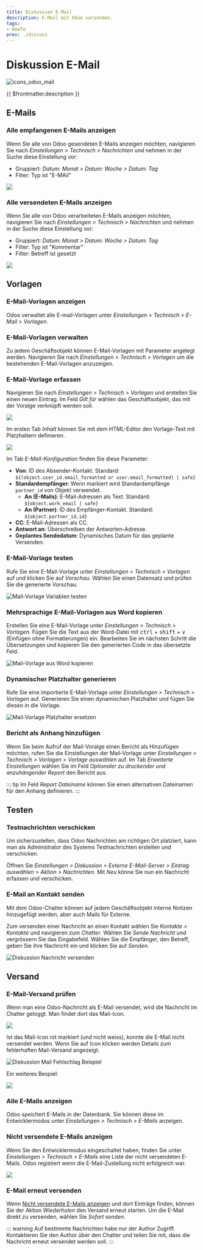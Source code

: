 ```yaml
---
title: Diskussion E-Mail
description: E-Mail mit Odoo versenden.
tags:
- HowTo
prev: ./discuss
---
```

# Diskussion E-Mail
![icons_odoo_mail](attachments/icons_odoo_mail.png)

{{ $frontmatter.description }}

## E-Mails

### Alle empfangenen E-Mails anzeigen

Wenn Sie alle von Odoo gesendeten E-Mails anzeigen möchten, navigieren Sie nach *Einstellungen > Technisch > Nachrichten* und nehmen in der Suche diese Einstellung vor:

* Gruppiert: *Datum: Monat > Datum: Woche > Datum: Tag*
* Filter: Typ ist "E-MAil"

![](attachments/Diskussion%20E-Mail%20Empfang.png)

### Alle versendeten E-Mails anzeigen

Wenn Sie alle von Odoo verarbeiteten E-Mails anzeigen möchten, navigieren Sie nach *Einstellungen > Technisch > Nachrichten* und nehmen in der Suche diese Einstellung vor:

* Gruppiert: *Datum: Monat > Datum: Woche > Datum: Tag*
* Filter: Typ ist "Kommentar"
* Filter: Betreff ist gesetzt

![](attachments/Diskussion%20E-Mail%20Gesendet.png)

## Vorlagen

### E-Mail-Vorlagen anzeigen

Odoo verwaltet alle E-mail-Vorlagen unter *Einstellungen > Technisch > E-Mail > Vorlagen*.

### E-Mail-Vorlagen verwalten

Zu jedem Geschäftsobjekt können E-Mail-Vorlagen mit Parameter angelegt werden. Navigieren Sie nach *Einstellungen > Technisch > Vorlagen* um die bestehenden E-Mail-Vorlagen anzuzeigen.

### E-Mail-Vorlage erfassen

Navigieren Sie nach *Einstellungen > Technisch > Vorlagen* und erstellen Sie einen neuen Eintrag. Im Feld *Gilt für* wählen das Geschäftsobjekt, das mit der Voralge verknüpft werden soll.

![](attachments/Diskussion%20E-Mail%20Gilt%20für.png)

Im ersten Tab *Inhalt* können Sie mit dem HTML-Editor den Vorlage-Text mit Platzhaltern definieren. 

![](attachments/Diskussion%20E-Mail%20HTML.png)

Im Tab *E-Mail-Konfiguration* finden Sie diese Parameter:

* **Von**: ID des Absender-Kontakt. Standard: `${(object.user_id.email_formatted or user.email_formatted) | safe}`
* **Standardempfänger**: Wenn markiert wird Standardempfänge `partner_id` von Objekt verwendet.
	* **An (E-Mails)**: E-Mail-Adressen als Text. Standard: `${object.work_email | safe}`
	* **An (Partner)**: ID des Empfänger-Kontakt. Standard: `${object.partner_id.id}`
* **CC**: E-Mail-Adressen als CC.
* **Antwort an**: Überschreiben der Antworten-Adresse.
* **Geplantes Sendedatum**: Dynamisches Datum für das geplante Versenden.

### E-Mail-Vorlage testen

Rufe Sie eine E-Mail-Vorlage unter *Einstellungen > Technisch > Vorlagen* auf und klicken Sie auf *Vorschau*. Wählen Sie einen Datensatz und prüfen Sie die generierte Vorschau.

![Mail-Vorlage Variablen testen](attachments/Mail-Vorlage%20Variablen%20testen.gif)

### Mehrsprachige E-Mail-Vorlagen aus Word kopieren

Erstellen Sie eine E-Mail-Vorlage unter *Einstellungen > Technisch > Vorlagen*. Fügen Sie die Text aus der Word-Datei mit <kbd>ctrl</kbd> + <kbd>shift</kbd> + <kbd>v</kbd> (Einfügen ohne Formatierungen) ein. Bearbeiten Sie  im nächsten Schritt die Übersetzungen und kopieren Sie den generierten Code in das übersetzte Feld.

![Mail-Vorlage aus Word kopieren](attachments/Mail-Vorlage%20aus%20Word%20kopieren.gif)

### Dynamischer Platzhalter generieren

Rufe Sie eine importierte E-Mail-Vorlage unter *Einstellungen > Technisch > Vorlagen* auf. Generieren Sie einen dynamischen Platzhalter und fügen Sie diesen in die Vorlage.

![Mail-Vorlage Platzhalter ersetzen](attachments/Mail-Vorlage%20Platzhalter%20ersetzen.gif)

### Bericht als Anhang hinzufügen

Wenn Sie beim Aufruf der Mail-Voralge einen Bericht als Hinzufügen möchten, rufen Sie die Einstellungen der Mail-Vorlage unter *Einstellungen > Technisch > Vorlagen > Vorlage auswählen* auf. Im Tab *Erweiterte Einstellungen* wählen Sie im Feld *Optionaler zu druckender und anzuhängender Report* den Bericht aus.

::: tip
Im Feld *Report Dateiname* können Sie einen alternativen Dateinamen für den Anhang definieren.
:::

## Testen

### Testnachrichten verschicken

Um sicherzustellen, dass Odoo Nachrichten am richtigen Ort platziert, kann man als Administrator des Systems Testnachrichten erstellen und verschicken.

Öffnen Sie *Einstellungen > Diskussion > Externe E-Mail-Server > Eintrag auswählen > Aktion > Nachrichten*. Mit *Neu* könne Sie nun ein Nachricht erfassen und verschicken.

### E-Mail an Kontakt senden

Mit dem Odoo-Chatter können auf jedem Geschäftsobjekt interne Notizen hinzugefügt werden, aber auch Mails für Externe.

Zum versenden einer Nachricht an einen Kontakt wählen Sie *Kontakte > Kontakte* und navigieren zum *Chatter*. Wählen Sie *Sende Nachricht* und vergrössern Sie das Eingabefeld. Wählen Sie die Empfänger, den Betreff, geben Sie ihre Nachricht ein und klicken Sie auf *Senden.*

![Diskussion Nachricht versenden](attachments/Diskussion%20Nachricht%20versenden.gif)

## Versand

### E-Mail-Versand prüfen

Wenn man eine Odoo-Nachricht als E-Mail versendet, wird die Nachricht im Chatter geloggt. Man findet dort das Mail-Icon.

![](attachments/Diskussion%20Mail%20Fehlschlag.png)

Ist das Mail-Icon rot markiert (und nicht weiss), konnte die E-Mail nicht versendet werden. Wenn Sie auf Icon klicken werden Details zum fehlerhaften Mail-Versand angezeigt.

![Diskussion Mail Fehlschlag Beispiel](attachments/Diskussion%20Mail%20Fehlschlag%20Beispiel.png)

Ein weiteres Bespiel:

![](attachments/Diskussion%20E-Mail%20Fehler%20Single%20Domains.png)

### Alle E-Mails anzeigen

Odoo speichert E-Mails in der Datenbank. Sie können diese im Entwicklermodus unter *Einstellungen > Technisch > E-Mails* anzeigen.

### Nicht versendete E-Mails anzeigen

Wenn Sie den Entwicklermodus eingeschaltet haben, finden Sie unter *Einstellungen > Technisch > E-Mails* eine Liste der nicht versendeten E-Mails. Odoo registiert wenn die E-Mail-Zustellung nicht erfolgreich war.

![](attachments/Diskussion%20nicht%20versendete%20E-Mails.png)

### E-Mail erneut versenden

Wenn [Nicht versendete E-Mails anzeigen](#Nicht%20versendete%20E-Mails%20anzeigen) und dort Einträge finden, können Sie der Aktion *Wiederholen* den Versand erneut starten. Um die E-Mail direkt zu versenden, wählen Sie *Sofort senden*.

::: warning
Auf bestimmte Nachrichten habe nur der Author Zugriff. Kontaktieren Sie den Author über den Chatter und teilen Sie mit, dass die Nachricht erneut versendet werden soll. 
:::
